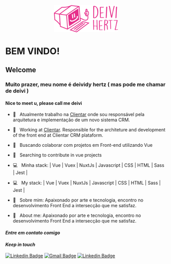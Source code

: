 <p align="center">
  <img text-align="center" width="200px" src="https://github.com/dhertzb/deivihertz/blob/main/assets/images/logo.svg">
</p>

# BEM VINDO! 
## Welcome

### Muito prazer, meu nome é deividy hertz ( mas pode me chamar de deivi )
#### Nice to meet u, please call me deivi
-   :office: &nbsp; Atualmente trabalho na [Clientar](https://github.com/clientarcrm) onde sou responsável pela arquitetura e implementação de um novo sistema CRM.
-   :office: &nbsp; Working at [Clientar](https://github.com/clientarcrm). Responsible for the architeture and development of the front end at Clientar CRM plataform.

- :purple_heart: &nbsp; Buscando colaborar com projetos em Front-end utilizando Vue
- :purple_heart: &nbsp; Searching to contribute in vue projects

- :computer: &nbsp; Minha stack:  | Vue | Vuex | NuxtJs | Javascript | CSS | HTML | Sass | Jest |
- :computer: &nbsp; My stack:  | Vue | Vuex | NuxtJs | Javascript | CSS | HTML | Sass | Jest |

- 💬  &nbsp; Sobre mim: Apaixonado por arte e tecnologia, encontro no desenvolvimento Front End a intersecção que me satisfaz.
- 💬  &nbsp; About me: Apaixonado por arte e tecnologia, encontro no desenvolvimento Front End a intersecção que me satisfaz.

#### *Entre em contato comigo*<br/>
#### *Keep in touch*<br/>

 [![Linkedin Badge](https://img.shields.io/badge/-DeiviHertz-blue?style=flat&logo=Linkedin&logoColor=white&link=https://www.linkedin.com/in/dhertzb/)](https://www.linkedin.com/in/dhertzb/)
[![Gmail Badge](https://img.shields.io/badge/-dhertzb@gmail.com-c14438?style=flat&logo=Gmail&logoColor=white&link=mailto:dhertzb@gmail.com)](mailto:dhertzb@gmail.com)
 [![Linkedin Badge](https://img.shields.io/badge/-DeiviHertz-0057ff?style=flat&logo=Behance&logoColor=white&link=https://www.behance.net/deivihertz)](https://www.behance.net/deivihertz)

<!--
**dhertzb/dhertzb** is a ✨ _special_ ✨ repository because its `README.md` (this file) appears on your GitHub profile.

Here are some ideas to get you started:

- 🔭 I’m currently working on ...
- 🌱 I’m currently learning ...
- 👯 I’m looking to collaborate on ...
- 🤔 I’m looking for help with ...
- 💬 Ask me about ...
- 📫 How to reach me: ...
- 😄 Pronouns: ...
- ⚡ Fun fact: ...
-->
